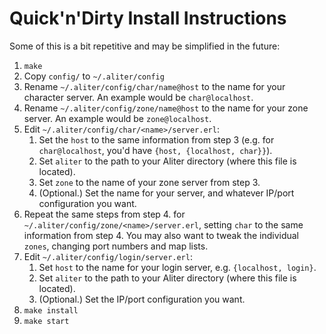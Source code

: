 Quick'n'Dirty Install Instructions
==================================

Some of this is a bit repetitive and may be simplified in the future:

1. `make`
2. Copy `config/` to `~/.aliter/config`
3. Rename `~/.aliter/config/char/name@host` to the name for your character
   server. An example would be `char@localhost`.
4. Rename `~/.aliter/config/zone/name@host` to the name for your zone server.
   An example would be `zone@localhost`.
5. Edit `~/.aliter/config/char/<name>/server.erl`:
    1. Set the `host` to the same information from step 3 (e.g. for
       `char@localhost`, you'd have `{host, {localhost, char}}`).
    2. Set `aliter` to the path to your Aliter directory (where this file is
       located).
    3. Set `zone` to the name of your zone server from step 3.
    4. (Optional.) Set the name for your server, and whatever IP/port
       configuration you want.
6. Repeat the same steps from step 4. for
   `~/.aliter/config/zone/<name>/server.erl`, setting `char` to the same
   information from step 4. You may also want to tweak the individual `zones`,
   changing port numbers and map lists.
7. Edit `~/.aliter/config/login/server.erl`:
    1. Set `host` to the name for your login server, e.g. `{localhost, login}`.
    2. Set `aliter` to the path to your Aliter directory (where this file is
       located).
    3. (Optional.) Set the IP/port configuration you want.
8. `make install`
9. `make start`
